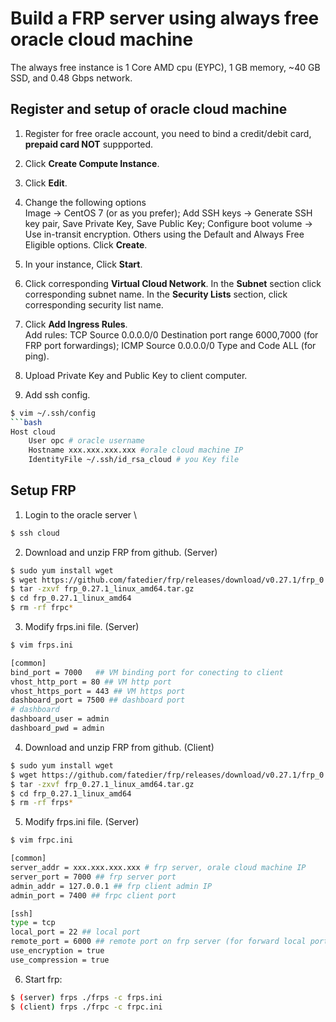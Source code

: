 # Build a FRP server using always free oracle cloud machine #

The always free instance is 1 Core AMD cpu (EYPC), 1 GB memory, ~40 GB SSD, and 0.48 Gbps network.

## Register and setup of oracle cloud machine ##

1. Register for free oracle account, you need to bind a credit/debit card, **prepaid card NOT** suppported.

2. Click **Create Compute Instance**.

3. Click **Edit**.

4. Change the following options \
Image -> CentOS 7 (or as you prefer); Add SSH keys -> Generate SSH key pair, Save Private Key, Save Public Key; Configure boot volume -> Use in-transit encryption. Others using the Default and Always Free Eligible options. Click **Create**.

5. In your instance, Click **Start**.

6. Click corresponding **Virtual Cloud Network**. In the **Subnet** section click corresponding subnet name. In the **Security Lists** section, click corresponding security list name. 

7. Click **Add Ingress Rules**. \
Add rules: TCP Source 0.0.0.0/0 Destination port range 6000,7000 (for FRP port forwardings); ICMP Source 0.0.0.0/0 Type and Code ALL (for ping).

8. Upload Private Key and Public Key to client computer.

9. Add ssh config.
```bash
$ vim ~/.ssh/config
```bash
Host cloud
    User opc # oracle username
    Hostname xxx.xxx.xxx.xxx #orale cloud machine IP
    IdentityFile ~/.ssh/id_rsa_cloud # you Key file
```

## Setup FRP ##

1. Login to the oracle server \
```bash
$ ssh cloud
```

2. Download and unzip FRP from github. (Server)
```bash
$ sudo yum install wget
$ wget https://github.com/fatedier/frp/releases/download/v0.27.1/frp_0.27.1_linux_amd64.tar.gz # or any newer version
$ tar -zxvf frp_0.27.1_linux_amd64.tar.gz
$ cd frp_0.27.1_linux_amd64
$ rm -rf frpc*
```

3. Modify frps.ini file. (Server)
```bash
$ vim frps.ini

[common]
bind_port = 7000   ## VM binding port for conecting to client
vhost_http_port = 80 ## VM http port
vhost_https_port = 443 ## VM https port
dashboard_port = 7500 ## dashboard port
# dashboard
dashboard_user = admin
dashboard_pwd = admin
```

4. Download and unzip FRP from github. (Client)
```bash
$ sudo yum install wget
$ wget https://github.com/fatedier/frp/releases/download/v0.27.1/frp_0.27.1_linux_amd64.tar.gz # or any newer version
$ tar -zxvf frp_0.27.1_linux_amd64.tar.gz
$ cd frp_0.27.1_linux_amd64
$ rm -rf frps*
```

5. Modify frps.ini file. (Server)
```bash
$ vim frpc.ini

[common]
server_addr = xxx.xxx.xxx.xxx # frp server, orale cloud machine IP
server_port = 7000 ## frp server port
admin_addr = 127.0.0.1 ## frp client admin IP
admin_port = 7400 ## frpc client port

[ssh]
type = tcp
local_port = 22 ## local port
remote_port = 6000 ## remote port on frp server (for forward local port ss)
use_encryption = true
use_compression = true
```

6. Start frp:
```bash
$ (server) frps ./frps -c frps.ini
$ (client) frps ./frpc -c frpc.ini
```


